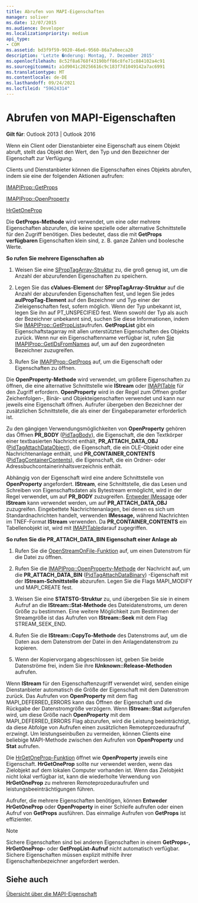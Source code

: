 ```yaml
---
title: Abrufen von MAPI-Eigenschaften
manager: soliver
ms.date: 12/07/2015
ms.audience: Developer
ms.localizationpriority: medium
api_type:
- COM
ms.assetid: bd3f9f59-9020-46e6-9560-86a7a0eeca20
description: 'Letzte �nderung: Montag, 7. Dezember 2015'
ms.openlocfilehash: 8c52f8a6768f43190bff86c8fe71c884102a4c91
ms.sourcegitcommit: a1d9041c20256616c9c183f7d1049142a7ac6991
ms.translationtype: MT
ms.contentlocale: de-DE
ms.lasthandoff: 09/24/2021
ms.locfileid: "59624314"
---
```

# <a name="retrieving-mapi-properties"></a>Abrufen von MAPI-Eigenschaften

 
  
**Gilt für**: Outlook 2013 | Outlook 2016 
  
Wenn ein Client oder Dienstanbieter eine Eigenschaft aus einem Objekt abruft, stellt das Objekt den Wert, den Typ und den Bezeichner der Eigenschaft zur Verfügung. 
  
Clients und Dienstanbieter können die Eigenschaften eines Objekts abrufen, indem sie eine der folgenden Aktionen aufrufen:
  
[IMAPIProp::GetProps](imapiprop-getprops.md)
  
[IMAPIProp::OpenProperty](imapiprop-openproperty.md)
  
[HrGetOneProp](hrgetoneprop.md)
  
Die **GetProps-Methode** wird verwendet, um eine oder mehrere Eigenschaften abzurufen, die keine spezielle oder alternative Schnittstelle für den Zugriff benötigen. Dies bedeutet, dass die mit **GetProps verfügbaren** Eigenschaften klein sind, z. B. ganze Zahlen und boolesche Werte. 
  
 **So rufen Sie mehrere Eigenschaften ab**
  
1. Weisen Sie eine [SPropTagArray-Struktur](sproptagarray.md) zu, die groß genug ist, um die Anzahl der abzurufenden Eigenschaften zu speichern. 
    
2. Legen Sie das **cValues-Element** der **SPropTagArray-Struktur** auf die Anzahl der abzurufenden Eigenschaften fest, und legen Sie jedes **aulPropTag-Element** auf den Bezeichner und Typ einer der Zieleigenschaften fest, sofern möglich. Wenn der Typ unbekannt ist, legen Sie ihn auf PT_UNSPECIFIED fest. Wenn sowohl der Typ als auch der Bezeichner unbekannt sind, suchen Sie diese Informationen, indem Sie [IMAPIProp::GetPropList](imapiprop-getproplist.md)aufrufen. **GetPropList** gibt ein Eigenschaftstagarray mit allen unterstützten Eigenschaften des Objekts zurück. Wenn nur ein Eigenschaftenname verfügbar ist, rufen [Sie IMAPIProp::GetIDsFromNames](imapiprop-getidsfromnames.md) auf, um auf den zugeordneten Bezeichner zuzugreifen. 
    
3. Rufen Sie [IMAPIProp::GetProps](imapiprop-getprops.md) auf, um die Eigenschaft oder Eigenschaften zu öffnen. 
    
Die **OpenProperty-Methode** wird verwendet, um größere Eigenschaften zu öffnen, die eine alternative Schnittstelle wie **IStream** oder [IMAPITable](imapitableiunknown.md) für den Zugriff erfordern. **OpenProperty** wird in der Regel zum Öffnen großer Zeichenfolgen-, Binär- und Objekteigenschaften verwendet und kann nur jeweils eine Eigenschaft öffnen. Aufrufer übergeben den Bezeichner der zusätzlichen Schnittstelle, die als einer der Eingabeparameter erforderlich ist. 
  
Zu den gängigen Verwendungsmöglichkeiten von **OpenProperty** gehören das Öffnen **PR_BODY** ([PidTagBody](pidtagbody-canonical-property.md)), die Eigenschaft, die den Textkörper einer textbasierten Nachricht enthält, **PR_ATTACH_DATA_OBJ** ([PidTagAttachDataObject](pidtagattachdataobject-canonical-property.md)), die Eigenschaft, die ein OLE-Objekt oder eine Nachrichtenanlage enthält, und **PR_CONTAINER_CONTENTS** ([PidTagContainerContents](pidtagcontainercontents-canonical-property.md)), die Eigenschaft, die ein Ordner- oder Adressbuchcontainerinhaltsverzeichnis enthält. 
  
Abhängig von der Eigenschaft wird eine andere Schnittstelle von **OpenProperty** angefordert. **IStream**, eine Schnittstelle, die das Lesen und Schreiben von Eigenschaftsdaten als Bytestream ermöglicht, wird in der Regel verwendet, um auf **PR_BODY** zuzugreifen. [Entweder IMessage](imessageimapiprop.md) oder **IStream** kann verwendet werden, um auf **PR_ATTACH_DATA_OBJ** zuzugreifen. Eingebettete Nachrichtenanlagen, bei denen es sich um Standardnachrichten handelt, verwenden **IMessage,** während Nachrichten im TNEF-Format **IStream** verwenden. Da **PR_CONTAINER_CONTENTS** ein Tabellenobjekt ist, wird mit [IMAPITable](imapitableiunknown.md)darauf zugegriffen.
  
 **So rufen Sie die PR_ATTACH_DATA_BIN Eigenschaft einer Anlage ab**
  
1. Rufen Sie die [OpenStreamOnFile-Funktion](openstreamonfile.md) auf, um einen Datenstrom für die Datei zu öffnen. 
    
2. Rufen Sie die [IMAPIProp::OpenProperty-Methode](imapiprop-openproperty.md) der Nachricht auf, um die **PR_ATTACH_DATA_BIN** ([PidTagAttachDataBinary](pidtagattachdatabinary-canonical-property.md)) -Eigenschaft mit der **IStream-Schnittstelle** abzurufen. Legen Sie die Flags MAPI_MODIFY und MAPI_CREATE fest. 
    
3. Weisen Sie eine **STATSTG-Struktur** zu, und übergeben Sie sie in einem Aufruf an die **IStream::Stat-Methode** des Dateidatenstroms, um deren Größe zu bestimmen. Eine weitere Möglichkeit zum Bestimmen der Streamgröße ist das Aufrufen von **IStream::Seek** mit dem Flag STREAM_SEEK_END. 
    
4. Rufen Sie die **IStream::CopyTo-Methode** des Datenstroms auf, um die Daten aus dem Datenstrom der Datei in den Anlagendatenstrom zu kopieren. 
    
5. Wenn der Kopiervorgang abgeschlossen ist, geben Sie beide Datenströme frei, indem Sie ihre **IUnknown::Release-Methoden** aufrufen. 
    
Wenn **IStream** für den Eigenschaftenzugriff verwendet wird, senden einige Dienstanbieter automatisch die Größe der Eigenschaft mit dem Datenstrom zurück. Das Aufrufen von **OpenProperty** mit dem flag MAPI_DEFERRED_ERRORS kann das Öffnen der Eigenschaft und die Rückgabe der Datenstromgröße verzögern. Wenn **IStream::Stat** aufgerufen wird, um diese Größe nach **OpenProperty** mit dem MAPI_DEFERRED_ERRORS Flag abzurufen, wird die Leistung beeinträchtigt, da diese Abfolge von Aufrufen einen zusätzlichen Remoteprozeduraufruf erzwingt. Um leistungseinbußen zu vermeiden, können Clients eine beliebige MAPI-Methode zwischen den Aufrufen von **OpenProperty** und **Stat** aufrufen.
  
Die [HrGetOneProp-Funktion](hrgetoneprop.md) öffnet wie **OpenProperty** jeweils eine Eigenschaft. **HrGetOneProp** sollte nur verwendet werden, wenn das Zielobjekt auf dem lokalen Computer vorhanden ist. Wenn das Zielobjekt nicht lokal verfügbar ist, kann die wiederholte Verwendung von **HrGetOneProp** zu mehreren Remoteprozeduraufrufen und leistungsbeeinträchtigungen führen. 
  
Aufrufer, die mehrere Eigenschaften benötigen, können **Entweder HrGetOneProp** oder **OpenProperty** in einer Schleife aufrufen oder einen Aufruf von **GetProps** ausführen. Das einmalige Aufrufen von **GetProps** ist effizienter. 
  
> [!NOTE]
> Sichere Eigenschaften sind bei anderen Eigenschaften in einem **GetProps-,** **HrGetOneProp-** oder **GetPropList-Aufruf** nicht automatisch verfügbar. Sichere Eigenschaften müssen explizit mithilfe ihrer Eigenschaftenbezeichner angefordert werden. 
  
## <a name="see-also"></a>Siehe auch



[Übersicht über die MAPI-Eigenschaft](mapi-property-overview.md)

